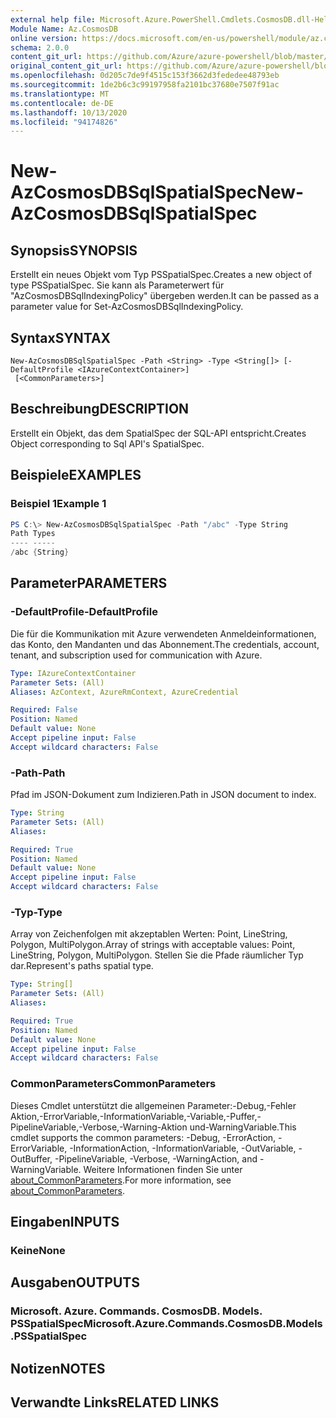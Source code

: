 ```yaml
---
external help file: Microsoft.Azure.PowerShell.Cmdlets.CosmosDB.dll-Help.xml
Module Name: Az.CosmosDB
online version: https://docs.microsoft.com/en-us/powershell/module/az.cosmosdb/new-azcosmosdbsqlspatialspec
schema: 2.0.0
content_git_url: https://github.com/Azure/azure-powershell/blob/master/src/CosmosDB/CosmosDB/help/New-AzCosmosDBSqlSpatialSpec.md
original_content_git_url: https://github.com/Azure/azure-powershell/blob/master/src/CosmosDB/CosmosDB/help/New-AzCosmosDBSqlSpatialSpec.md
ms.openlocfilehash: 0d205c7de9f4515c153f3662d3fededee48793eb
ms.sourcegitcommit: 1de2b6c3c99197958fa2101bc37680e7507f91ac
ms.translationtype: MT
ms.contentlocale: de-DE
ms.lasthandoff: 10/13/2020
ms.locfileid: "94174826"
---
```

# <span data-ttu-id="17b9d-101">New-AzCosmosDBSqlSpatialSpec</span><span class="sxs-lookup"><span data-stu-id="17b9d-101">New-AzCosmosDBSqlSpatialSpec</span></span>

## <span data-ttu-id="17b9d-102">Synopsis</span><span class="sxs-lookup"><span data-stu-id="17b9d-102">SYNOPSIS</span></span>
<span data-ttu-id="17b9d-103">Erstellt ein neues Objekt vom Typ PSSpatialSpec.</span><span class="sxs-lookup"><span data-stu-id="17b9d-103">Creates a new object of type PSSpatialSpec.</span></span> <span data-ttu-id="17b9d-104">Sie kann als Parameterwert für "AzCosmosDBSqlIndexingPolicy" übergeben werden.</span><span class="sxs-lookup"><span data-stu-id="17b9d-104">It can be passed as a parameter value for Set-AzCosmosDBSqlIndexingPolicy.</span></span>

## <span data-ttu-id="17b9d-105">Syntax</span><span class="sxs-lookup"><span data-stu-id="17b9d-105">SYNTAX</span></span>

```
New-AzCosmosDBSqlSpatialSpec -Path <String> -Type <String[]> [-DefaultProfile <IAzureContextContainer>]
 [<CommonParameters>]
```

## <span data-ttu-id="17b9d-106">Beschreibung</span><span class="sxs-lookup"><span data-stu-id="17b9d-106">DESCRIPTION</span></span>
<span data-ttu-id="17b9d-107">Erstellt ein Objekt, das dem SpatialSpec der SQL-API entspricht.</span><span class="sxs-lookup"><span data-stu-id="17b9d-107">Creates Object corresponding to Sql API's SpatialSpec.</span></span>

## <span data-ttu-id="17b9d-108">Beispiele</span><span class="sxs-lookup"><span data-stu-id="17b9d-108">EXAMPLES</span></span>

### <span data-ttu-id="17b9d-109">Beispiel 1</span><span class="sxs-lookup"><span data-stu-id="17b9d-109">Example 1</span></span>
```powershell
PS C:\> New-AzCosmosDBSqlSpatialSpec -Path "/abc" -Type String
Path Types
---- -----
/abc {String}
```

## <span data-ttu-id="17b9d-110">Parameter</span><span class="sxs-lookup"><span data-stu-id="17b9d-110">PARAMETERS</span></span>

### <span data-ttu-id="17b9d-111">-DefaultProfile</span><span class="sxs-lookup"><span data-stu-id="17b9d-111">-DefaultProfile</span></span>
<span data-ttu-id="17b9d-112">Die für die Kommunikation mit Azure verwendeten Anmeldeinformationen, das Konto, den Mandanten und das Abonnement.</span><span class="sxs-lookup"><span data-stu-id="17b9d-112">The credentials, account, tenant, and subscription used for communication with Azure.</span></span>

```yaml
Type: IAzureContextContainer
Parameter Sets: (All)
Aliases: AzContext, AzureRmContext, AzureCredential

Required: False
Position: Named
Default value: None
Accept pipeline input: False
Accept wildcard characters: False
```

### <span data-ttu-id="17b9d-113">-Path</span><span class="sxs-lookup"><span data-stu-id="17b9d-113">-Path</span></span>
<span data-ttu-id="17b9d-114">Pfad im JSON-Dokument zum Indizieren.</span><span class="sxs-lookup"><span data-stu-id="17b9d-114">Path in JSON document to index.</span></span>

```yaml
Type: String
Parameter Sets: (All)
Aliases:

Required: True
Position: Named
Default value: None
Accept pipeline input: False
Accept wildcard characters: False
```

### <span data-ttu-id="17b9d-115">-Typ</span><span class="sxs-lookup"><span data-stu-id="17b9d-115">-Type</span></span>
<span data-ttu-id="17b9d-116">Array von Zeichenfolgen mit akzeptablen Werten: Point, LineString, Polygon, MultiPolygon.</span><span class="sxs-lookup"><span data-stu-id="17b9d-116">Array of strings with acceptable values: Point, LineString, Polygon, MultiPolygon.</span></span>
<span data-ttu-id="17b9d-117">Stellen Sie die Pfade räumlicher Typ dar.</span><span class="sxs-lookup"><span data-stu-id="17b9d-117">Represent's paths spatial type.</span></span>

```yaml
Type: String[]
Parameter Sets: (All)
Aliases:

Required: True
Position: Named
Default value: None
Accept pipeline input: False
Accept wildcard characters: False
```

### <span data-ttu-id="17b9d-118">CommonParameters</span><span class="sxs-lookup"><span data-stu-id="17b9d-118">CommonParameters</span></span>
<span data-ttu-id="17b9d-119">Dieses Cmdlet unterstützt die allgemeinen Parameter:-Debug,-Fehler Aktion,-ErrorVariable,-InformationVariable,-Variable,-Puffer,-PipelineVariable,-Verbose,-Warning-Aktion und-WarningVariable.</span><span class="sxs-lookup"><span data-stu-id="17b9d-119">This cmdlet supports the common parameters: -Debug, -ErrorAction, -ErrorVariable, -InformationAction, -InformationVariable, -OutVariable, -OutBuffer, -PipelineVariable, -Verbose, -WarningAction, and -WarningVariable.</span></span> <span data-ttu-id="17b9d-120">Weitere Informationen finden Sie unter [about_CommonParameters](http://go.microsoft.com/fwlink/?LinkID=113216).</span><span class="sxs-lookup"><span data-stu-id="17b9d-120">For more information, see [about_CommonParameters](http://go.microsoft.com/fwlink/?LinkID=113216).</span></span>

## <span data-ttu-id="17b9d-121">Eingaben</span><span class="sxs-lookup"><span data-stu-id="17b9d-121">INPUTS</span></span>

### <span data-ttu-id="17b9d-122">Keine</span><span class="sxs-lookup"><span data-stu-id="17b9d-122">None</span></span>

## <span data-ttu-id="17b9d-123">Ausgaben</span><span class="sxs-lookup"><span data-stu-id="17b9d-123">OUTPUTS</span></span>

### <span data-ttu-id="17b9d-124">Microsoft. Azure. Commands. CosmosDB. Models. PSSpatialSpec</span><span class="sxs-lookup"><span data-stu-id="17b9d-124">Microsoft.Azure.Commands.CosmosDB.Models.PSSpatialSpec</span></span>

## <span data-ttu-id="17b9d-125">Notizen</span><span class="sxs-lookup"><span data-stu-id="17b9d-125">NOTES</span></span>

## <span data-ttu-id="17b9d-126">Verwandte Links</span><span class="sxs-lookup"><span data-stu-id="17b9d-126">RELATED LINKS</span></span>
